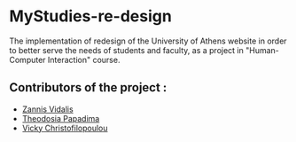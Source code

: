 # MyStudies-re-design
The implementation of redesign of the University of Athens website in order to better serve the needs of students and faculty, as a project in "Human-Computer Interaction" course.
 

## Contributors of the project :
* [Zannis Vidalis](https://github.com/ZannisVidalis)
* [Theodosia Papadima](https://github.com/sulpap)
* [Vicky Christofilopoulou]( https://github.com/Vicky-Christofilopoulou )
